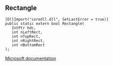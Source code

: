 ## Rectangle

```
[DllImport("coredll.dll", SetLastError = true)]
public static extern bool Rectangle(
   IntPtr hdc,
   int nLeftRect,
   int nTopRect,
   int nRightRect,
   int nBottomRect
);
```

[Microsoft documentation](TODO)
